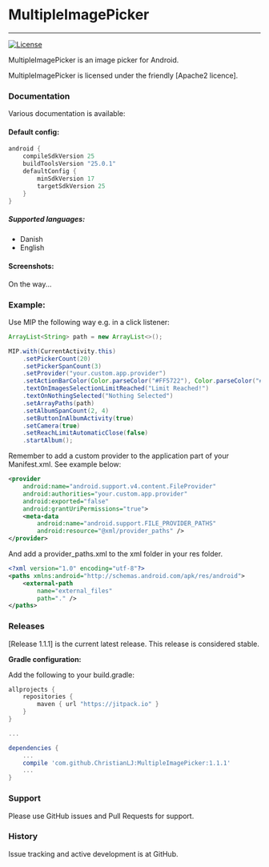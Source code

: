 # MultipleImagePicker
---------
<!--[![Build Status](https://api.travis-ci.org/ChristianLJ/MaterialEditText.svg)](https://travis-ci.org/ChristianLJ/MaterialEditText)-->
[![License](https://img.shields.io/badge/license-Apache%202-4EB1BA.svg?style=flat-square)](https://opensource.org/licenses/Apache2)

MultipleImagePicker is an image picker for Android. 

MultipleImagePicker is licensed under the friendly [Apache2 licence].

### Documentation
Various documentation is available:

#### Default config:
```groovy
android {
    compileSdkVersion 25
    buildToolsVersion "25.0.1"
    defaultConfig {
        minSdkVersion 17
        targetSdkVersion 25
    }
}
```
##### Supported languages:
- Danish
- English

#### Screenshots:
On the way...
<!--![Screenshot 1](https://raw.githubusercontent.com/ChristianLJ/MaterialEditText/master/documentation/s1.png?w=290)
![Screenshot 2](https://raw.githubusercontent.com/ChristianLJ/MaterialEditText/master/documentation/s2.png?w=290)
![Screenshot 3](https://raw.githubusercontent.com/ChristianLJ/MaterialEditText/master/documentation/s3.png?w=290)-->

### Example:
Use MIP the following way e.g. in a click listener:
```java
ArrayList<String> path = new ArrayList<>();

MIP.with(CurrentActivity.this)
    .setPickerCount(20)
    .setPickerSpanCount(3)
    .setProvider("your.custom.app.provider")
    .setActionBarColor(Color.parseColor("#FF5722"), Color.parseColor("#E64A19"))
    .textOnImagesSelectionLimitReached("Limit Reached!")
    .textOnNothingSelected("Nothing Selected")
    .setArrayPaths(path)
    .setAlbumSpanCount(2, 4)
    .setButtonInAlbumActivity(true)
    .setCamera(true)
    .setReachLimitAutomaticClose(false)
    .startAlbum();
```

Remember to add a custom provider to the application part of your Manifest.xml. See example below:
```xml
<provider
    android:name="android.support.v4.content.FileProvider"
    android:authorities="your.custom.app.provider"
    android:exported="false"
    android:grantUriPermissions="true">
    <meta-data
        android:name="android.support.FILE_PROVIDER_PATHS"
        android:resource="@xml/provider_paths" />
</provider>
```

And add a provider_paths.xml to the xml folder in your res folder.
```xml
<?xml version="1.0" encoding="utf-8"?>
<paths xmlns:android="http://schemas.android.com/apk/res/android">
    <external-path
        name="external_files"
        path="." />
</paths>
```

### Releases
[Release 1.1.1] is the current latest release. This release is considered stable.


**Gradle configuration:**

Add the following to your build.gradle:
```groovy
allprojects {
    repositories {
        maven { url "https://jitpack.io" }
    }
}

...

dependencies {
    ...
    compile 'com.github.ChristianLJ:MultipleImagePicker:1.1.1'
    ...
}
```


### Support
Please use GitHub issues and Pull Requests for support.


### History
Issue tracking and active development is at GitHub.